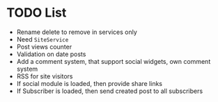 TODO List
=========

 * Rename delete to remove in services only
 * Need `SiteService`
 * Post views counter
 * Validation on date posts
 * Add a comment system, that support social widgets, own comment system
 * RSS for site visitors
 * If social module is loaded, then provide share links
 * If Subscriber is loaded, then send created post to all subscribers